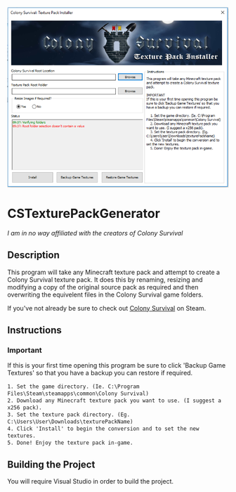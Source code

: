 ![Image of Program](TextureInstaller.PNG?raw=true "Image of Software")

# CSTexturePackGenerator
_I am in no way affiliated with the creators of Colony Survival_

## Description
This program will take any Minecraft texture pack and attempt to create a Colony Survival texture pack. It does this by renaming, resizing and modifying a copy of the original source pack as required and then overwriting the equivelent files in the Colony Survival game folders.

If you've not already be sure to check out [Colony Survival](http://store.steampowered.com/app/366090/Colony_Survival/) on Steam.

## Instructions

### Important 
If this is your first time opening this program be sure to click 'Backup Game Textures' so that you have a backup you can restore if required.

    1. Set the game directory. (Ie. C:\Program Files\Steam\steamapps\common\Colony Survival)
    2. Download any Minecraft texture pack you want to use. (I suggest a x256 pack).
    3. Set the texture pack directory. (Eg. C:\Users\User\Downloads\texturePackName)
    4. Click 'Install' to begin the conversion and to set the new textures.
    5. Done! Enjoy the texture pack in-game.
    
 ## Building the Project
 You will require Visual Studio in order to build the project.
